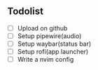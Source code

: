 ## Todolist

- [ ] Upload on github
- [ ] Setup pipewire(audio)
- [ ] Setup waybar(status bar)
- [ ] Setup rofi(app launcher)
- [ ] Write a nvim config
